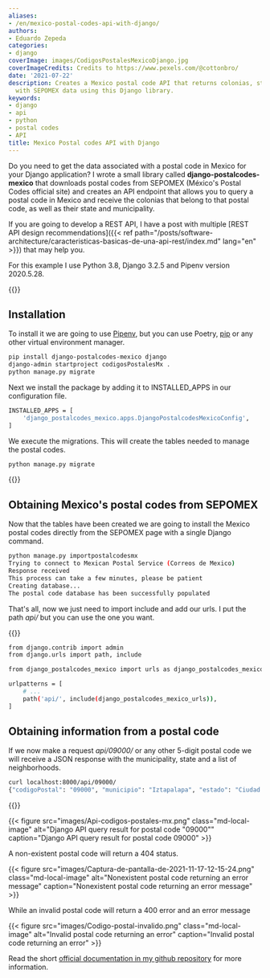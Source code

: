 ```yaml
---
aliases:
- /en/mexico-postal-codes-api-with-django/
authors:
- Eduardo Zepeda
categories:
- django
coverImage: images/CodigosPostalesMexicoDjango.jpg
coverImageCredits: Credits to https://www.pexels.com/@cottonbro/
date: '2021-07-22'
description: Creates a Mexico postal code API that returns colonias, state and municipality,
  with SEPOMEX data using this Django library.
keywords:
- django
- api
- python
- postal codes
- API
title: Mexico Postal codes API with Django
---
```


Do you need to get the data associated with a postal code in Mexico for your Django application? I wrote a small library called **django-postalcodes-mexico** that downloads postal codes from SEPOMEX (México's Postal Codes official site) and creates an API endpoint that allows you to query a postal code in Mexico and receive the colonias that belong to that postal code, as well as their state and municipality.

If you are going to develop a REST API, I have a post with multiple [REST API design recommendations]({{< ref path="/posts/software-architecture/caracteristicas-basicas-de-una-api-rest/index.md" lang="en" >}}) that may help you.

For this example I use Python 3.8, Django 3.2.5 and Pipenv version 2020.5.28.

{{<ad0>}}

## Installation

To install it we are going to use [Pipenv](/en/python/pipenv-the-virtual-environment-manager-you-dont-know/), but you can use Poetry, [pip](/en/python/python-virtualenv-linux-basic-tutorial/) or any other virtual environment manager.

```bash
pip install django-postalcodes-mexico django
django-admin startproject codigosPostalesMx .
python manage.py migrate
```

Next we install the package by adding it to INSTALLED_APPS in our configuration file.

```bash
INSTALLED_APPS = [
    'django_postalcodes_mexico.apps.DjangoPostalcodesMexicoConfig',
]
```

We execute the migrations. This will create the tables needed to manage the postal codes.

```bash
python manage.py migrate
```

{{<ad1>}}

## Obtaining Mexico's postal codes from SEPOMEX

Now that the tables have been created we are going to install the Mexico postal codes directly from the SEPOMEX page with a single Django command.

```bash
python manage.py importpostalcodesmx
Trying to connect to Mexican Postal Service (Correos de Mexico)
Response received
This process can take a few minutes, please be patient
Creating database...
The postal code database has been successfully populated
```

That's all, now we just need to import include and add our urls. I put the path _api/_ but you can use the one you want.

{{<ad2>}}

```bash
from django.contrib import admin
from django.urls import path, include

from django_postalcodes_mexico import urls as django_postalcodes_mexico_urls

urlpatterns = [
    # ...
    path('api/', include(django_postalcodes_mexico_urls)),
]
```

## Obtaining information from a postal code

If we now make a request _api/09000/_ or any other 5-digit postal code we will receive a JSON response with the municipality, state and a list of neighborhoods.

```bash
curl localhost:8000/api/09000/
{"codigoPostal": "09000", "municipio": "Iztapalapa", "estado": "Ciudad de M\u00e9xico", "colonias": ["La Asunci\u00f3n", "San Ignacio", "San Jos\u00e9", "San Lucas", "San Pablo", "San Pedro", "Santa B\u00e1rbara"]}
```

{{<ad3>}}

{{< figure src="images/Api-codigos-postales-mx.png" class="md-local-image" alt="Django API query result for postal code \"09000\"" caption="Django API query result for postal code 09000" >}}

A non-existent postal code will return a 404 status.

{{< figure src="images/Captura-de-pantalla-de-2021-11-17-12-15-24.png" class="md-local-image" alt="Nonexistent postal code returning an error message" caption="Nonexistent postal code returning an error message" >}}

While an invalid postal code will return a 400 error and an error message

{{< figure src="images/Codigo-postal-invalido.png" class="md-local-image" alt="Invalid postal code returning an error" caption="Invalid postal code returning an error" >}}

Read the short [official documentation in my github repository](https://github.com/EduardoZepeda/django-postalcodes-mexico) for more information.